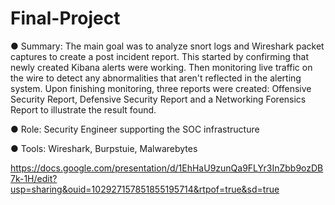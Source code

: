 # Final-Project
● Summary: The main goal was to analyze snort logs and Wireshark packet captures to create a post incident report. This started by confirming that newly created Kibana alerts were working. Then monitoring live traffic on the wire to detect any abnormalities that aren't reflected in the alerting system. Upon finishing monitoring, three reports were created: Offensive Security Report, Defensive Security Report and a Networking Forensics Report to illustrate the result found. 

● Role: Security Engineer supporting the SOC infrastructure 

● Tools: Wireshark, Burpstuie, Malwarebytes


https://docs.google.com/presentation/d/1EhHaU9zunQa9FLYr3InZbb9ozDB7k-1H/edit?usp=sharing&ouid=102927157851855195714&rtpof=true&sd=true 
